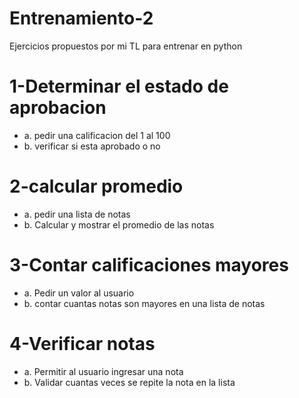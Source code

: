 # Entrenamiento-2

Ejercicios propuestos por mi TL para entrenar en python


# 1-Determinar el estado de aprobacion
 - a. pedir una calificacion del 1 al 100
 - b. verificar si esta aprobado o no

# 2-calcular promedio
 - a. pedir una lista de notas
 - b. Calcular y mostrar el promedio de las notas
# 3-Contar calificaciones mayores
 - a. Pedir un valor al usuario
 - b. contar cuantas notas son mayores en una lista de notas

# 4-Verificar notas
 - a. Permitir al usuario ingresar una nota
 - b. Validar cuantas veces se repite la nota en la lista
